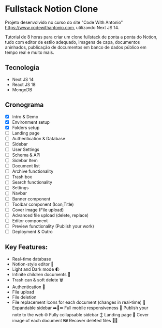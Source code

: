 # Fullstack Notion Clone

Projeto desenvolvido no curso do site "Code With Antonio" https://www.codewithantonio.com, utilizando Next JS 14.

Tutorial de 8 horas para criar um clone fullstack de ponta a ponta do Notion, tudo com editor de estilo adequado, imagens de capa, documentos aninhados, publicação de documentos em banco de dados público em tempo real e muito mais.

## Tecnologia

- Next JS 14
- React JS 18
- MongoDB

## Cronograma

- [x] Intro & Demo
- [x] Environment setup
- [x] Folders setup
- [ ] Landing page
- [ ] Authentication & Database
- [ ] Sidebar
- [ ] User Settings
- [ ] Schema & API
- [ ] Sidebar Item
- [ ] Document list
- [ ] Archive functionality
- [ ] Trash box
- [ ] Search functionality
- [ ] Settings
- [ ] Navbar
- [ ] Banner component
- [ ] Toolbar component (Icon,Title)
- [ ] Cover image (File upload)
- [ ] Advanced file upload (delete, replace)
- [ ] Editor component
- [ ] Preview functionality (Publish your work)
- [ ] Deployment & Outro

## Key Features:

- Real-time database
- Notion-style editor 📝
- Light and Dark mode 🌓
- Infinite children documents 🌲
- Trash can & soft delete 🗑️
- Authentication 🔐
- File upload
- File deletion
- File replacement
Icons for each document (changes in real-time) 🌠
Expandable sidebar ➡️🔀⬅️
Full mobile responsiveness 📱
Publish your note to the web 🌐
Fully collapsable sidebar ↕️
Landing page 🛬
Cover image of each document 🖼️
Recover deleted files 🔄📄
